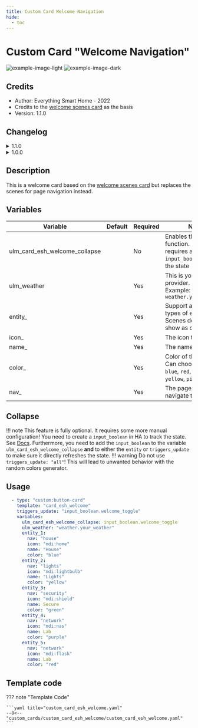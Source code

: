 ```yaml
---
title: Custom Card Welcome Navigation
hide:
  - toc
---
```

<!-- markdownlint-disable MD046 -->

# Custom Card "Welcome Navigation"

![example-image-light](../../docs/assets/img/custom_card_esh_welcome_light.png)
![example-image-dark](../../docs/assets/img/custom_card_esh_welcome_dark.png)

## Credits

- Author: Everything Smart Home - 2022
- Credits to the [welcome scenes card](https://ui-lovelace-minimalist.github.io/UI/usage/cards/card_welcome_scenes/) as the basis
- Version: 1.1.0

## Changelog

<details>
<summary>1.1.0</summary>
  <ul>
    <h4>Contributor: <a href="https://github.com/sisimomo">Sisimomo</a> - 2022-06-12</h4>
    <li>Now support from 0-5 navigation pill.</li>
    <li>Added dynamic nav pill size.</li>
    <li>Code refactoring to fit <a href="https://ui-lovelace-minimalist.github.io/UI/development/custom_cards/#order">framework structure</a>.</li>
    <li>Code clean up.</li>
  </ul>
</details>

<details>
<summary>1.0.0</summary>
Initial release
</details>

## Description

This is a welcome card based on the [welcome scenes card](https://ui-lovelace-minimalist.github.io/UI/usage/cards/card_welcome_scenes/) but replaces the scenes for page navigation instead.

## Variables

| Variable | Default | Required         | Notes             |
|----------|---------|------------------|-------------------|
| ulm_card_esh_welcome_collapse  |         | No | Enables the collapse function. <br> requires an `input_boolean` to track the state|
| ulm_weather   |         | Yes | This is your weather provider. <br> Example: `weather.your_provider`|
| entity_  |     | Yes | Support almost all types of entities <br> Scenes do always show as off |
| icon_  |    | Yes | The icon to show |
| name_  |      | Yes | The name to show|
| color_  |     | Yes | Color of the icon <br> Can choose between: `blue`, `red`, `green`, `yellow`, `pink`, `purple` <br> |
| nav_  |      | Yes | The page/view to navigate to |

## Collapse

!!! note
    This feature is fully optional. It requires some more manual configuration!
You need to create a `input_boolean` in HA to track the state. See [Docs](https://www.home-assistant.io/integrations/input_boolean/).
Furthermore, you need to add the `input_boolean` to the variable `ulm_card_esh_welcome_collapse` **and** to either the `entity` or `triggers_update` to make sure it directly refreshes the state.
!!! warning
    Do not use `triggers_update: "all"`! This will lead to unwanted behavior with the random colors generator.

## Usage

```yaml
  - type: "custom:button-card"
    template: "card_esh_welcome"
    triggers_update: "input_boolean.welcome_toggle"
    variables:
      ulm_card_esh_welcome_collapse: input_boolean.welcome_toggle
      ulm_weather: "weather.your_weather"
      entity_1:
        nav: "house"
        icon: "mdi:home"
        name: "House"
        color: "blue"
      entity_2:
        nav: "lights"
        icon: "mdi:lightbulb"
        name: "Lights"
        color: "yellow"
      entity_3:
        nav: "security"
        icon: "mdi:shield"
        name: Secure
        color: "green"
      entity_4:
        nav: "network"
        icon: "mdi:nas"
        name: Lab
        color: "purple"
      entity_5:
        nav: "network"
        icon: "mdi:flask"
        name: Lab
        color: "red"
```

## Template code

??? note "Template Code"

    ```yaml title="custom_card_esh_welcome.yaml"
    --8<-- "custom_cards/custom_card_esh_welcome/custom_card_esh_welcome.yaml"
    ```
